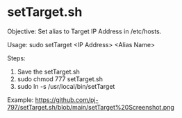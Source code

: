 # setTarget.sh
Objective: Set alias to Target IP Address in /etc/hosts.

Usage:
	sudo setTarget \<IP Address> \<Alias Name>
	
Steps:
1) Save the setTarget.sh
2) sudo chmod 777 setTarget.sh
3) sudo ln -s <Path of setTarget.sh> /usr/local/bin/setTarget


Example:
https://github.com/pj-797/setTarget.sh/blob/main/setTarget%20Screenshot.png
